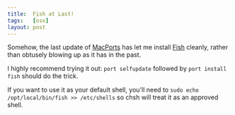 ```yaml
---
title:  Fish at Last!
tags:   [osx]
layout: post
---
```

Somehow, the last update of [MacPorts][] has let me install [Fish][] cleanly, rather than obtusely blowing up as it has in the past.

I highly recommend trying it out: `port selfupdate` followed by `port install fish` should do the trick.

If you want to use it as your default shell, you'll need to `sudo echo /opt/local/bin/fish >> /etc/shells` so chsh will treat it as an approved shell.

[MacPorts]: http://www.macports.org/
[Fish]: http://fishshell.org/

